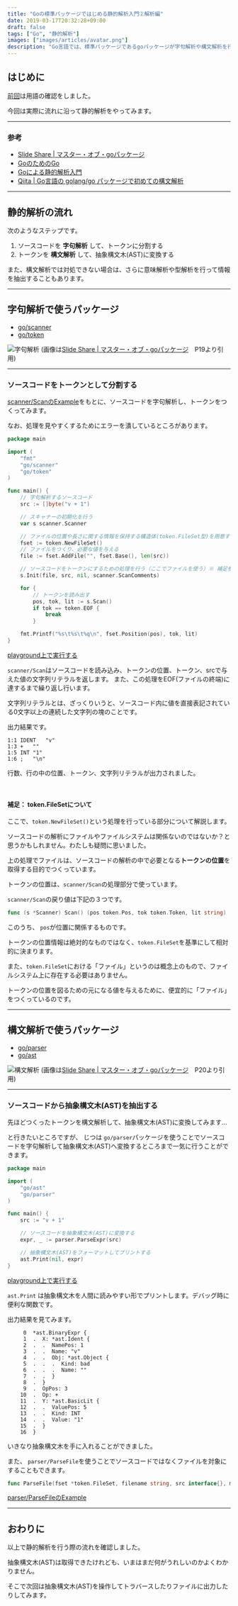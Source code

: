 ```yaml
---
title: "Goの標準パッケージではじめる静的解析入門②解析編"
date: 2019-03-17T20:32:28+09:00
draft: false
tags: ["Go", "静的解析"]
images: ["images/articles/avatar.png"]
description: "Go言語では、標準パッケージであるgoパッケージが字句解析や構文解析を行う機能を提供しています。go/astやgo/parserを使って構文解析のはじめの一歩を踏み出してみます。今回は実際に流れに沿って静的解析を行います。"
---
```

## はじめに
[前回](https://mom0tomo.github.io/post/go_ast_parser_static_analysis)は用語の確認をしました。

今回は実際に流れに沿って静的解析をやってみます。

***

### 参考
- [Slide Share | マスター・オブ・goパッケージ](https://www.slideshare.net/takuyaueda967/go-83759850)
- [GoのためのGo](https://motemen.github.io/go-for-go-book)
- [Goによる静的解析入門](https://devblog.thebase.in/entry/2018/12/24/110000)
- [Qiita | Go言語の golang/go パッケージで初めての構文解析](https://qiita.com/po3rin/items/a19d96d29284108ad442)

***

## 静的解析の流れ
次のようなステップです。

1. ソースコードを **字句解析** して、トークンに分割する　
2. トークンを **構文解析** して、抽象構文木(AST)に変換する

また、構文解析では対処できない場合は、さらに意味解析や型解析を行って情報を抽出することもあります。

***

## 字句解析で使うパッケージ

- [go/scanner](https://golang.org/pkg/go/scanner/)
- [go/token](https://golang.org/pkg/go/token/)

![字句解析](/images/articles/static_analytics1.png)
(画像は[Slide Share | マスター・オブ・goパッケージ](https://www.slideshare.net/takuyaueda967/go-83759850)　P19より引用)

***

### ソースコードをトークンとして分割する

[scanner/ScanのExample](https://godoc.org/go/scanner#example-Scanner-Scan)をもとに、ソースコードを字句解析し、トークンをつくってみます。

なお、処理を見やすくするためにエラーを潰しているところがあります。

```go
package main

import (
    "fmt"
    "go/scanner"
    "go/token"
)

func main() {
    // 字句解析するソースコード
    src := []byte("v + 1")

    // スキャナーの初期化を行う
    var s scanner.Scanner

    // ファイルの位置や長さに関する情報を保持する構造体(token.FileSet型)を用意する ※ 補足参照
    fset := token.NewFileSet()
    // ファイルをつくり、必要な値を与える
    file := fset.AddFile("", fset.Base(), len(src))

    // ソースコードをトークンにするための処理を行う（ここでファイルを使う）※ 補足参照
    s.Init(file, src, nil, scanner.ScanComments)

    for {
        // トークンを読み出す
        pos, tok, lit := s.Scan()
        if tok == token.EOF {
            break
        }

    fmt.Printf("%s\t%s\t%q\n", fset.Position(pos), tok, lit)
}
```

[playground上で実行する](https://play.golang.org/p/hW_uH6Rz21y)


`scanner/Scan`はソースコードを読み込み、トークンの位置、トークン、srcで与えた値の文字列リテラルを返します。
また、この処理をEOF(ファイルの終端)に達するまで繰り返し行います。

文字列リテラルとは、ざっくりいうと、ソースコード内に値を直接表記されている0文字以上の連続した文字列の塊のことです。

出力結果です。

```
1:1 IDENT   "v"
1:3 +   ""
1:5 INT "1"
1:6 ;   "\n"
```

行数、行の中の位置、トークン、文字列リテラルが出力されました。

<br>

#### 補足： token.FileSetについて

ここで、`token.NewFileSet()`という処理を行っている部分について解説します。

ソースコードの解析にファイルやファイルシステムは関係ないのではないか？と思うかもしれません。わたしも疑問に思いました。

上の処理でファイルは、ソースコードの解析の中で必要となる**トークンの位置**を取得する目的でつくっています。

トークンの位置は、`scanner/Scan`の処理部分で使っています。

`scanner/Scan`の戻り値は下記の３つです。

```go
func (s *Scanner) Scan() (pos token.Pos, tok token.Token, lit string)
```

このうち、 `pos`が位置に関係するものです。

トークンの位置情報は絶対的なものではなく、`token.FileSet`を基準にして相対的に決まります。

また、`token.FileSet`における「ファイル」というのは概念上のもので、ファイルシステム上に存在する必要はありません。

トークンの位置を図るための元になる値を与えるために、便宜的に「ファイル」をつくっているのです。

***

## 構文解析で使うパッケージ
- [go/parser](https://golang.org/pkg/go/parser/)
- [go/ast](https://golang.org/pkg/go/ast/)

![構文解析](/images/articles/static_analytics2.png)
(画像は[Slide Share | マスター・オブ・goパッケージ](https://www.slideshare.net/takuyaueda967/go-83759850)　P20より引用)

***

### ソースコードから抽象構文木(AST)を抽出する

先ほどつくったトークンを構文解析して、抽象構文木(AST)に変換してみます...

と行きたいところですが、
じつは `go/parser`パッケージを使うことでソースコードを字句解析して抽象構文木(AST)へ変換するところまで一気に行うことができます。

```go
package main

import (
    "go/ast"
    "go/parser"
)

func main() {
    src := "v + 1"

    // ソースコードを抽象構文木(AST)に変換する
    expr, _ := parser.ParseExpr(src)

    // 抽象構文木(AST)をフォーマットしてプリントする
    ast.Print(nil, expr)
}
```
[playground上で実行する](https://play.golang.org/p/MyTFl_I1Xvn)

`ast.Print` は抽象構文木を人間に読みやすい形でプリントします。デバッグ時に便利な関数です。

出力結果を見てみます。

```
     0  *ast.BinaryExpr {
     1  .  X: *ast.Ident {
     2  .  .  NamePos: 1
     3  .  .  Name: "v"
     4  .  .  Obj: *ast.Object {
     5  .  .  .  Kind: bad
     6  .  .  .  Name: ""
     7  .  .  }
     8  .  }
     9  .  OpPos: 3
    10  .  Op: +
    11  .  Y: *ast.BasicLit {
    12  .  .  ValuePos: 5
    13  .  .  Kind: INT
    14  .  .  Value: "1"
    15  .  }
    16  }
```

いきなり抽象構文木を手に入れることができました。

また、 `parser/ParseFile`を使うことでソースコードではなくファイルを対象にすることもできます。

```go
func ParseFile(fset *token.FileSet, filename string, src interface{}, mode Mode) (f *ast.File, err error)
```

[parser/ParseFileのExample](https://godoc.org/go/parser#example-ParseFile)

***

## おわりに
以上で静的解析を行う際の流れを確認しました。

抽象構文木(AST)は取得できたけれども、いまはまだ何がうれしいのかよくわかりません。

そこで次回は抽象構文木(AST)を操作してトラバースしたりファイルに出力したりしてみます。

